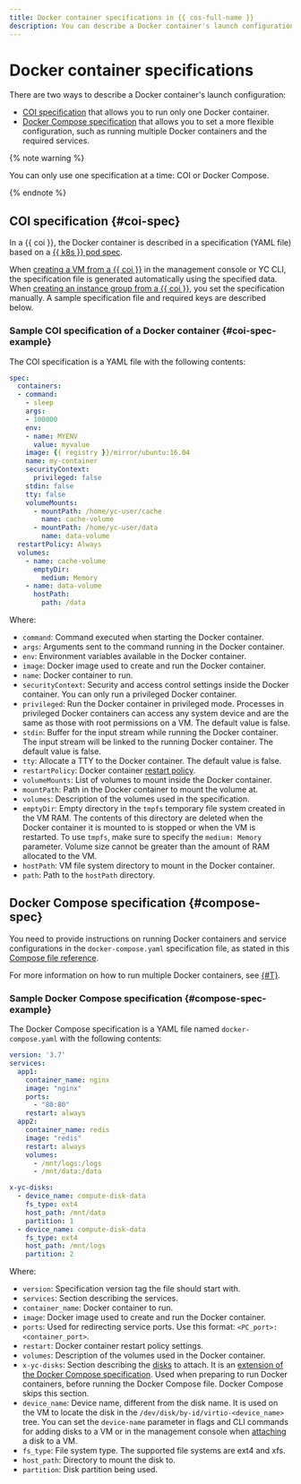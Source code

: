 ```yaml
---
title: Docker container specifications in {{ cos-full-name }}
description: You can describe a Docker container's launch configuration using a COI or Docker Compose specification.
---
```


# Docker container specifications

There are two ways to describe a Docker container's launch configuration:
* [COI specification](#coi-spec) that allows you to run only one Docker container.
* [Docker Compose specification](#compose-spec) that allows you to set a more flexible configuration, such as running multiple Docker containers and the required services.

{% note warning %}

You can only use one specification at a time: COI or Docker Compose.

{% endnote %}

## COI specification {#coi-spec}

In a {{ coi }}, the Docker container is described in a specification (YAML file) based on a [{{ k8s }} pod spec](https://kubernetes.io/docs/reference/kubernetes-api/workload-resources/pod-v1/).

When [creating a VM from a {{ coi }}](../tutorials/vm-create.md) in the management console or YC CLI, the specification file is generated automatically using the specified data. When [creating an instance group from a {{ coi }}](../tutorials/ig-create.md), you set the specification manually. A sample specification file and required keys are described below.

### Sample COI specification of a Docker container {#coi-spec-example}

The COI specification is a YAML file with the following contents:

```yaml
spec:
  containers:
  - command:
    - sleep
    args:
    - 100000
    env:
    - name: MYENV
      value: myvalue
    image: {{ registry }}/mirror/ubuntu:16.04
    name: my-container
    securityContext:
      privileged: false
    stdin: false
    tty: false
    volumeMounts:
      - mountPath: /home/yc-user/cache
        name: cache-volume
      - mountPath: /home/yc-user/data
        name: data-volume
  restartPolicy: Always
  volumes:
    - name: cache-volume
      emptyDir:
        medium: Memory
    - name: data-volume
      hostPath:
        path: /data
```

Where:
* `command`: Command executed when starting the Docker container.
* `args`: Arguments sent to the command running in the Docker container.
* `env`: Environment variables available in the Docker container.
* `image`: Docker image used to create and run the Docker container.
* `name`: Docker container to run.
* `securityContext`: Security and access control settings inside the Docker container. You can only run a privileged Docker container.
* `privileged`: Run the Docker container in privileged mode. Processes in privileged Docker containers can access any system device and are the same as those with root permissions on a VM. The default value is false.
* `stdin`: Buffer for the input stream while running the Docker container. The input stream will be linked to the running Docker container. The default value is false.
* `tty`: Allocate a TTY to the Docker container. The default value is false.
* `restartPolicy`: Docker container [restart policy](restart-policy.md).
* `volumeMounts`: List of volumes to mount inside the Docker container.
* `mountPath`: Path in the Docker container to mount the volume at.
* `volumes`: Description of the volumes used in the specification.
* `emptyDir`: Empty directory in the `tmpfs` temporary file system created in the VM RAM. The contents of this directory are deleted when the Docker container it is mounted to is stopped or when the VM is restarted. To use `tmpfs`, make sure to specify the `medium: Memory` parameter. Volume size cannot be greater than the amount of RAM allocated to the VM.
* `hostPath`: VM file system directory to mount in the Docker container.
* `path`: Path to the `hostPath` directory.

## Docker Compose specification {#compose-spec}

You need to provide instructions on running Docker containers and service configurations in the `docker-compose.yaml` specification file, as stated in this [Compose file reference](https://docs.docker.com/compose/compose-file/).

For more information on how to run multiple Docker containers, see [{#T}](../tutorials/docker-compose.md).

### Sample Docker Compose specification {#compose-spec-example}

The Docker Compose specification is a YAML file named `docker-compose.yaml` with the following contents:

```yaml
version: '3.7'
services:
  app1:
    container_name: nginx
    image: "nginx"
    ports:
      - "80:80"
    restart: always
  app2:
    container_name: redis
    image: "redis"
    restart: always
    volumes:
      - /mnt/logs:/logs
      - /mnt/data:/data

x-yc-disks:
  - device_name: compute-disk-data
    fs_type: ext4
    host_path: /mnt/data
    partition: 1
  - device_name: compute-disk-data
    fs_type: ext4
    host_path: /mnt/logs
    partition: 2
```

Where:
* `version`: Specification version tag the file should start with.
* `services`: Section describing the services.
* `container_name`: Docker container to run.
* `image`: Docker image used to create and run the Docker container.
* `ports`: Used for redirecting service ports. Use this format: `<PC_port>:<container_port>`.
* `restart`: Docker container restart policy settings.
* `volumes`: Description of the volumes used in the Docker container.
* `x-yc-disks`: Section describing the [disks](../../compute/concepts/disk.md) to attach. It is an [extension of the Docker Compose specification](https://docs.docker.com/compose/compose-file/#extension-fields). Used when preparing to run Docker containers, before running the Docker Compose file. Docker Compose skips this section.
* `device_name`: Device name, different from the disk name. It is used on the VM to locate the disk in the `/dev/disk/by-id/virtio-<device_name>` tree. You can set the `device-name` parameter in flags and CLI commands for adding disks to a VM or in the management console when [attaching](../../compute/operations/vm-control/vm-attach-disk#attach) a disk to a VM.
* `fs_type`: File system type. The supported file systems are ext4 and xfs.
* `host_path`: Directory to mount the disk to.
* `partition`: Disk partition being used.
